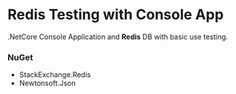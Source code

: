 # Redis Testing with Console App
.NetCore Console Application and **Redis** DB with basic use testing.

### NuGet

- StackExchange.Redis
- Newtonsoft.Json
